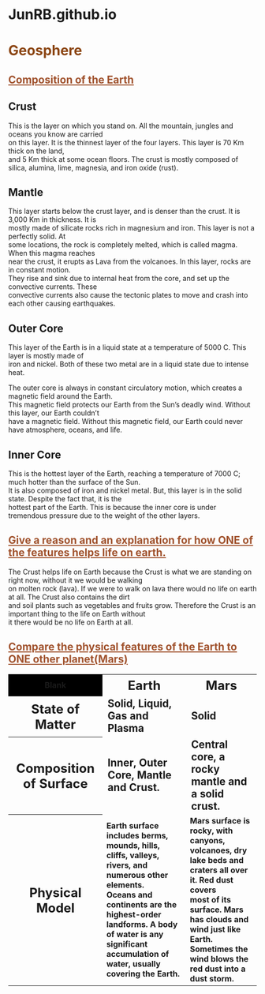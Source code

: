 # JunRB.github.io

<!DOCTYPE html>
<html>

<h1 style="color:SaddleBrown;">Geosphere</h1>

<h2 style="color:Sienna;"><b><u>Composition of the Earth</b></u></h2>

<h2><b>Crust</b></h2>
<p>
This is the layer on which you stand on. All the mountain, jungles and oceans you know are carried <br>
on this layer. It is the thinnest layer of the four layers. This layer is 70 Km thick on the land, <br>
and 5 Km thick at some ocean floors. The crust is mostly composed of silica, alumina, lime, magnesia, and iron oxide (rust).
</p>
<h2><b>Mantle</b></h2>
<p>
This layer starts below the crust layer, and is denser than the crust. It is 3,000 Km in thickness. It is <br>
mostly made of silicate rocks rich in magnesium and iron. This layer is not a perfectly solid. At <br>
some locations, the rock is completely melted, which is called magma. When this magma reaches <br>
near the crust, it erupts as Lava from the volcanoes. In this layer, rocks are in constant motion.<br>
 They rise and sink due to internal heat from the core, and set up the convective currents. These <br>
 convective currents also cause the tectonic plates to move and crash into each other causing earthquakes.
</p>
<h2><b>Outer Core</b></h2>
<p>
This layer of the Earth is in a liquid state at a temperature of 5000 C. This layer is mostly made of <br>
iron and nickel. Both of these two metal are in a liquid state due to intense heat.<br>

The outer core is always in constant circulatory motion, which creates a magnetic field around the Earth.<br>
This magnetic field protects our Earth from the Sun’s deadly wind. Without this layer, our Earth couldn’t <br>
have a magnetic field. Without this magnetic field, our Earth could never have atmosphere, oceans, and life.
</p>
<h2><b>Inner Core</b></h2>
<p>
This is the hottest layer of the Earth, reaching a temperature of 7000 C; much hotter than the surface of the Sun. <br>
It is also composed of iron and nickel metal. But, this layer is in the solid state. Despite the fact that, it is the <br>
hottest part of the Earth. This is because the inner core is under tremendous pressure due to the weight of the other layers.
</p>

<h2 style="color:Sienna;"><b><u>Give a reason and an explanation for how ONE of the features helps life on earth.</u></b></h2>

<p>The Crust helps life on Earth because the Crust is what we are standing on right now, without it we would be walking <br>
on molten rock (lava). If we were to walk on lava there would no life on earth at all. The Crust also contains the dirt <br>
and soil plants such as vegetables and fruits grow. Therefore the Crust is an important thing to the life on Earth without<br>
it there would be no life on Earth at all.

<h2 style="color:Sienna;"><b><u>Compare the physical features of the Earth to ONE other planet(Mars)</u></b></h2>

<table style="width:100%">
  <tr>
    <th style="background-color:black;">Blank</th>
    <th style="font-size:160%;">Earth</th> 
    <th style="font-size:160%;">Mars</th>
  </tr>
   <tr>
    <th style="font-size:160%;"><b>State of Matter</b></th>
    <td style="font-size:130%;"><b>Solid, Liquid, Gas and Plasma</b></td>
    <td style="font-size:130%;"><b>Solid</b></td>
  </tr>
  <tr>
    <th style="font-size:160%;"><b>Composition of Surface</b></th>
    <td style="font-size:130%;"><b>Inner, Outer Core, Mantle and Crust.</b></td>
    <td style="font-size:130%;"><b>Central core, a rocky mantle and a solid crust.</b></td>
  </tr>
  <tr>
    <th style="font-size:160%;"><b>Physical Model</b></th>
    <td style="font-size:100%;"><b>Earth surface includes berms, mounds, hills, cliffs, valleys, rivers, and numerous other elements.<br> 
	Oceans and continents are the highest-order landforms. A body of water is any significant accumulation of water, usually covering the Earth.</b></td>
    <td style="font-size:100%;"><b>Mars surface is rocky, with canyons, volcanoes, dry lake beds and craters all over it. Red dust covers<br>
	most of its surface. Mars has clouds and wind just like Earth. Sometimes the wind blows the red dust into a dust storm.</b></th>
  </tr>
</table>


</head>
</html>
</head>
</html>

